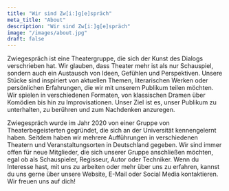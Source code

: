 ```yaml
---
title: "Wir sind Zw[i:]g[e]spräch"
meta_title: "About"
description: "Wir sind Zw[i:]g[e]spräch"
image: "/images/about.jpg"
draft: false
---
```


Zwiegespräch ist eine Theatergruppe, die sich der Kunst des Dialogs verschrieben hat. Wir glauben, dass Theater mehr ist als nur Schauspiel, sondern auch ein Austausch von Ideen, Gefühlen und Perspektiven. Unsere Stücke sind inspiriert von aktuellen Themen, literarischen Werken oder persönlichen Erfahrungen, die wir mit unserem Publikum teilen möchten. Wir spielen in verschiedenen Formaten, von klassischen Dramen über Komödien bis hin zu Improvisationen. Unser Ziel ist es, unser Publikum zu unterhalten, zu berühren und zum Nachdenken anzuregen.

Zwiegespräch wurde im Jahr 2020 von einer Gruppe von Theaterbegeisterten gegründet, die sich an der Universität kennengelernt haben. Seitdem haben wir mehrere Aufführungen in verschiedenen Theatern und Veranstaltungsorten in Deutschland gegeben. Wir sind immer offen für neue Mitglieder, die sich unserer Gruppe anschließen möchten, egal ob als Schauspieler, Regisseur, Autor oder Techniker. Wenn du Interesse hast, mit uns zu arbeiten oder mehr über uns zu erfahren, kannst du uns gerne über unsere Website, E-Mail oder Social Media kontaktieren. Wir freuen uns auf dich!
